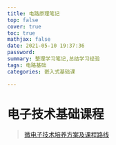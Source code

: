 ```yaml
---
title: 电路原理笔记
top: false
cover: true
toc: true
mathjax: false
date: 2021-05-10 19:37:36
password:
summary: 整理学习笔记,总结学习经验
tags: 电路基础
categories: 嵌入式基础课

---
```





#  电子技术基础课程

> [微电子技术培养方案及课程路线]( https://www.bilibili.com/read/cv4739120?spm_id_from=333.788.b_636f6d6d656e74.6)

